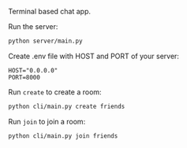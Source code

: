Terminal based chat app.

Run the server:
```bash
python server/main.py
```

Create .env file with HOST and PORT of your server:
```.env
HOST="0.0.0.0"
PORT=8000
```

Run `create` to create a room:
```bash
python cli/main.py create friends
```

Run `join` to join a room:
```bash
python cli/main.py join friends
```
